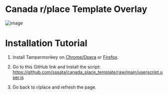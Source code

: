 # Canada r/place Template Overlay

![image](https://user-images.githubusercontent.com/18311413/161397476-fb9b6458-ad64-42e5-a280-d49ddd5fd1b0.png)


# Installation Tutorial

1. Install Tampermonkey on [Chrome/Opera](https://chrome.google.com/webstore/detail/tampermonkey/dhdgffkkebhmkfjojejmpbldmpobfkfo?hl=en) or [Firefox](https://addons.mozilla.org/en-US/firefox/addon/violentmonkey/).

2. Go to this GitHub link and Install the script: https://github.com/sssata/canada_place_template/raw/main/userscript.user.js 

3. Go back to r/place and refresh the page.
